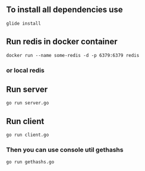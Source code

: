 ## To install all dependencies use
``glide install``

## Run redis in docker container

``docker run --name some-redis -d -p 6379:6379 redis``

### or local redis

## Run server
``go run server.go``
## Run client
``go run client.go``
### Then you can use console util gethashs
``go run gethashs.go``